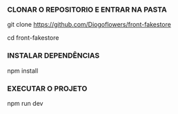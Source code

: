 ### CLONAR O REPOSITORIO E ENTRAR NA PASTA

git clone https://github.com/Diogoflowers/front-fakestore

cd front-fakestore


### INSTALAR DEPENDÊNCIAS

npm install


### EXECUTAR O PROJETO

npm run dev
